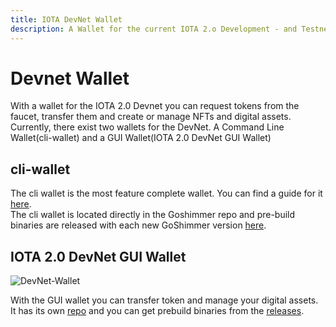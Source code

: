 ```yaml
---
title: IOTA DevNet Wallet
description: A Wallet for the current IOTA 2.o Development - and Testnet. Offers a lot of Functions that will become available in the IOTA 2.0 Mainnet. No real IOTA Tokens are used here.
---
```


# Devnet Wallet

With a wallet for the IOTA 2.0 Devnet you can request tokens from the faucet, transfer them and create or manage NFTs and digital assets.
Currently, there exist two wallets for the DevNet. A Command Line Wallet(cli-wallet) and a GUI Wallet(IOTA 2.0 DevNet GUI Wallet)

## cli-wallet

The cli wallet is the most feature complete wallet. You can find a guide for it [here](/goshimmer/tutorials/wallet_library).  
The cli wallet is located directly in the Goshimmer repo and pre-build binaries are released with each new GoShimmer version [here](https://github.com/iotaledger/goshimmer/releases).

## IOTA 2.0 DevNet GUI Wallet

![DevNet-Wallet](https://github.com/iotaledger/IOTA-2.0-DevNet-wallet/blob/master/images/devnet-wallet.png?raw=true)

With the GUI wallet you can transfer token and manage your digital assets. It has its own [repo](https://github.com/iotaledger/IOTA-2.0-DevNet-wallet) and you can get prebuild binaries from the [releases](https://github.com/iotaledger/IOTA-2.0-DevNet-wallet/releases).
